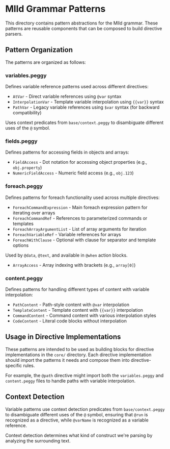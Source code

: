 # Mlld Grammar Patterns

This directory contains pattern abstractions for the Mlld grammar. These patterns are reusable components that can be composed to build directive parsers.

## Pattern Organization

The patterns are organized as follows:

### variables.peggy
Defines variable reference patterns used across different directives:
- `AtVar` - Direct variable references using `@var` syntax
- `InterpolationVar` - Template variable interpolation using `{{var}}` syntax
- `PathVar` - Legacy variable references using `$var` syntax (for backward compatibility)

Uses context predicates from `base/context.peggy` to disambiguate different uses of the `@` symbol.

### fields.peggy
Defines patterns for accessing fields in objects and arrays:
- `FieldAccess` - Dot notation for accessing object properties (e.g., `obj.property`)
- `NumericFieldAccess` - Numeric field access (e.g., `obj.123`)

### foreach.peggy
Defines patterns for foreach functionality used across multiple directives:
- `ForeachCommandExpression` - Main foreach expression pattern for iterating over arrays
- `ForeachCommandRef` - References to parameterized commands or templates
- `ForeachArrayArgumentList` - List of array arguments for iteration
- `ForeachVariableRef` - Variable references for arrays
- `ForeachWithClause` - Optional with clause for separator and template options

Used by `@data`, `@text`, and available in `@when` action blocks.
- `ArrayAccess` - Array indexing with brackets (e.g., `array[0]`)

### content.peggy
Defines patterns for handling different types of content with variable interpolation:
- `PathContent` - Path-style content with `@var` interpolation
- `TemplateContent` - Template content with `{{var}}` interpolation
- `CommandContent` - Command content with various interpolation styles
- `CodeContent` - Literal code blocks without interpolation

## Usage in Directive Implementations

These patterns are intended to be used as building blocks for directive implementations in the `core/` directory. Each directive implementation should import the patterns it needs and compose them into directive-specific rules.

For example, the `@path` directive might import both the `variables.peggy` and `content.peggy` files to handle paths with variable interpolation.

## Context Detection

Variable patterns use context detection predicates from `base/context.peggy` to disambiguate different uses of the `@` symbol, ensuring that `@run` is recognized as a directive, while `@varName` is recognized as a variable reference.

Context detection determines what kind of construct we're parsing by analyzing the surrounding text.